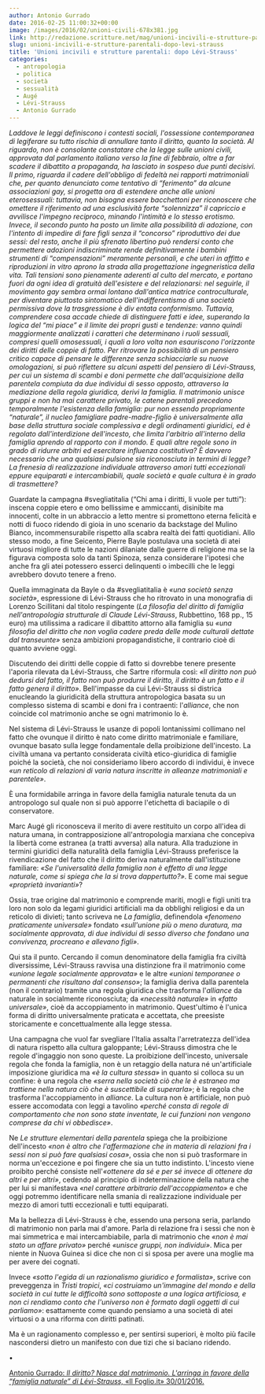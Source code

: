 ```yaml
---
author: Antonio Gurrado
date: 2016-02-25 11:00:32+00:00
image: /images/2016/02/unioni-civili-678x381.jpg
link: http://redazione.scritture.net/mag/unioni-incivili-e-strutture-parentali-dopo-levi-strauss/
slug: unioni-incivili-e-strutture-parentali-dopo-levi-strauss
title: 'Unioni incivili e strutture parentali: dopo Lévi-Strauss'
categories:
  - antropologia
  - politica
  - società
  - sessualità
  - Augé
  - Lévi-Strauss
  - Antonio Gurrado
---
```


*Laddove le leggi definiscono i contesti sociali, l'ossessione contemporanea di legiferare su tutto rischia di annullare tanto il diritto, quanto la società. Al riguardo, non è consolante constatare che la legge sulle unioni civili, approvata dal parlamento italiano verso la fine di febbraio, oltre a far scadere il dibattito a propaganda, ha lasciato in sospeso due punti decisivi. Il primo, riguarda il cadere dell'obbligo di fedeltà nei rapporti matrimoniali che, per quanto denunciato come tentativo di “ferimento” da alcune associazioni gay, si progetta ora di estendere anche alle unioni eterosessuali: tuttavia, non bisogna essere bacchettoni per riconoscere che omettere il riferimento ad una esclusività forte “solennizza” il capriccio e avvilisce l'impegno reciproco, minando l'intimità e lo stesso erotismo. Invece, il secondo punto ha posto un limite alla possibilità di adozione, con l'intento di impedire di fare figli senza il “concorso” riproduttivo dei due sessi: del resto, anche il più sfrenato libertino può rendersi conto che permettere adozioni indiscriminate rende definitivamente i bambini strumenti di “compensazioni” meramente personali, e che uteri in affitto e riproduzioni in vitro aprono la strada alla progettazione ingegneristica della vita. Tali tensioni sono pienamente aderenti al culto del mercato, e portano fuori da ogni idea di gratuità dell'esistere e del relazionarsi: nel seguirle, il movimento gay sembra ormai lontano dall'antica matrice controculturale, per diventare piuttosto sintomatico dell'indifferentismo di una società permissiva dove la trasgressione è div entata conformismo. Tuttavia, comprendere cosa accade chiede di distinguere fatti e idee, superando la logica del “mi piace” e il limite dei propri gusti e tendenze: vanno quindi maggiormente analizzati i caratteri che determinano i ruoli sessuali, compresi quelli omosessuali, i quali a loro volta non esauriscono l'orizzonte dei diritti delle coppie di fatto. Per ritrovare la possibilità di un pensiero critico capace di pensare le differenze senza schiacciarle su nuove omologazioni, si può riflettere su alcuni aspetti del pensiero di Lévi-Strauss, per cui un sistema di scambi e doni permette che dall'acquisizione della parentela compiuta da due individui di sesso opposto, attraverso la mediazione della regola giuridica, derivi la famiglia. Il matrimonio unisce gruppi e non ha mai carattere privato, le catene parentali precedono temporalmente l'esistenza della famiglia: pur non essendo propriamente “naturale”, il nucleo famigliare padre-madre-figlio è universalmente alla base della struttura sociale complessiva e degli ordinamenti giuridici, ed è regolato dall'interdizione dell'incesto, che limita l'arbitrio all'interno della famiglia aprendo al rapporto con il mondo. E quali altre regole sono in grado di ridurre arbitri ed esercitare influenza costitutiva? È davvero necessario che una qualsiasi pulsione sia riconosciuta in termini di legge? La frenesia di realizzazione individuale attraverso amori tutti eccezionali eppure equiparati e intercambiabili, quale società e quale cultura è in grado di trasmettere?*

Guardate la campagna #svegliatitalia (“Chi ama i diritti, li vuole per tutti”): inscena coppie etero e omo bellissime e ammiccanti, disinibite ma innocenti, colte in un abbraccio a letto mentre si promettono eterna felicità e notti di fuoco ridendo di gioia in uno scenario da backstage del Mulino Bianco, incommensurabile rispetto alla scabra realtà dei fatti quotidiani. Allo stesso modo, a fine Seicento, Pierre Bayle postulava una società di atei virtuosi migliore di tutte le nazioni dilaniate dalle guerre di religione ma se la figurava composta solo da tanti Spinoza, senza considerare l'ipotesi che anche fra gli atei potessero esserci delinquenti o imbecilli che le leggi avrebbero dovuto tenere a freno.

Quella immaginata da Bayle o da #svegliatitalia è *«una società senza società»*, espressione di Lévi-Strauss che ho ritrovato in una monografia di Lorenzo Scillitani dal titolo respingente (*La filosofia del diritto di famiglia nell'antropologia strutturale di Claude Lévi-Strauss*, Rubbettino, 168 pp., 15 euro) ma utilissima a radicare il dibattito attorno alla famiglia su *«una filosofia del diritto che non voglia cadere preda delle mode culturali dettate dal transeunte»* senza ambizioni propagandistiche, il contrario cioè di quanto avviene oggi.

Discutendo dei diritti delle coppie di fatto si dovrebbe tenere presente l'aporia rilevata da Lévi-Strauss, che Sartre riformula così: *«Il diritto non può dedursi dal fatto, il fatto non può produrre il diritto, il diritto è un fatto e il fatto genera il diritto»*. Bell'impasse da cui Lévi-Strauss si districa enucleando la giuridicità della struttura antropologica basata su un complesso sistema di scambi e doni fra i contraenti: l'*alliance*, che non coincide col matrimonio anche se ogni matrimonio lo è.

Nel sistema di Lévi-Strauss le usanze di popoli lontanissimi collimano nel fatto che ovunque il diritto è nato come diritto matrimoniale e familiare, ovunque basato sulla legge fondamentale della proibizione dell'incesto. La civiltà umana va pertanto considerata civiltà etico-giuridica di famiglie poiché la società, che noi consideriamo libero accordo di individui, è invece *«un reticolo di relazioni di varia natura inscritte in alleanze matrimoniali e parentele»*.

È una formidabile arringa in favore della famiglia naturale tenuta da un antropologo sul quale non si può apporre l'etichetta di baciapile o di conservatore.

Marc Augé gli riconosceva il merito di avere restituito un corpo all'idea di natura umana, in contrapposizione all'antropologia marxiana che concepiva la libertà come estranea (a tratti avversa) alla natura. Alla traduzione in termini giuridici della naturalità della famiglia Lévi-Strauss preferisce la rivendicazione del fatto che il diritto deriva naturalmente dall'istituzione familiare: *«Se l'universalità della famiglia non è effetto di una legge naturale, come si spiega che la si trova dappertutto?»*. E come mai segue *«proprietà invarianti»*?

Ossia, trae origine dal matrimonio e comprende mariti, mogli e figli uniti tra loro non solo da legami giuridici artificiali ma da obblighi religiosi e da un reticolo di divieti; tanto scriveva ne *La famiglia*, definendola *«fenomeno praticamente universale»* fondato *«sull'unione più o meno duratura, ma socialmente approvata, di due individui di sesso diverso che fondano una convivenza, procreano e allevano figli»*.

Qui sta il punto. Cercando il comun denominatore della famiglia fra civiltà diversissime, Lévi-Strauss ravvisa una distinzione fra il matrimonio come *«unione legale socialmente approvata»* e le altre *«unioni temporanee o permanenti che risultano dal consenso»*; la famiglia deriva dalla parentela (non il contrario) tramite una regola giuridica che trasforma l'*alliance* da naturale in socialmente riconosciuta; da *«necessità naturale»* in *«fatto universale»*, cioè da accoppiamento in matrimonio. Quest'ultimo è l'unica forma di diritto universalmente praticata e accettata, che preesiste storicamente e concettualmente alla legge stessa.

Una campagna che vuol far svegliare l'Italia assalta l'arretratezza dell'idea di natura rispetto alla cultura galoppante; Lévi-Strauss dimostra che le regole d'ingaggio non sono queste. La proibizione dell'incesto, universale regola che fonda la famiglia, non è un retaggio della natura né un'artificiale imposizione giuridica ma *«è la cultura stessa»* in quanto si colloca su un confine: è una regola che *«serra nella società ciò che le è estraneo ma trattiene nella natura ciò che è suscettibile di superarla»*; è la regola che trasforma l'accoppiamento in *alliance*. La cultura non è artificiale, non può essere accomodata con leggi a tavolino *«perché consta di regole di comportamento che non sono state inventate, le cui funzioni non vengono comprese da chi vi obbedisce»*.

Ne *Le strutture elementari della parentela* spiega che la proibizione dell'incesto *«non è altro che l'affermazione che in materia di relazioni fra i sessi non si può fare qualsiasi cosa»*, ossia che non si può trasformare in norma un'eccezione e poi fingere che sia un tutto indistinto. L'incesto viene proibito perché consiste nell'*«ottenere da sé e per sé invece di ottenere da altri e per altri»*, cedendo al principio di indeterminazione della natura che per lui si manifestava *«nel carattere arbitrario dell'accoppiamento»* e che oggi potremmo identificare nella smania di realizzazione individuale per mezzo di amori tutti eccezionali e tutti equiparati.

Ma la bellezza di Lévi-Strauss è che, essendo una persona seria, parlando di matrimonio non parla mai d'amore. Parla di relazione fra i sessi che non è mai simmetrica e mai intercambiabile, parla di matrimonio che *«non è mai stato un affare privato»* perché *«unisce gruppi, non individui»*. Mica per niente in Nuova Guinea si dice che non ci si sposa per avere una moglie ma per avere dei cognati.

Invece *«sotto l'egida di un razionalismo giuridico e formalista»*, scrive con preveggenza in *Tristi tropici*, *«ci costruiamo un'immagine del mondo e della società in cui tutte le difficoltà sono sottoposte a una logica artificiosa, e non ci rendiamo conto che l'universo non è formato dagli oggetti di cui parliamo»*: esattamente come quando pensiamo a una società di atei virtuosi o a una riforma con diritti patinati.

Ma è un ragionamento complesso e, per sentirsi superiori, è molto più facile nascondersi dietro un manifesto con due tizi che si baciano ridendo.

•

[Antonio Gurrado: *Il diritto? Nasce dal matrimonio. L'arringa in favore della “famiglia naturale” di Lévi-Strauss,* «Il Foglio.it» 30/01/2016.](http://www.ilfoglio.it/articoli/2016/01/30/il-diritto-nasce-dal-matrimonio-larringa-in-favore-della-famiglia-naturale-di-lvi-strauss___1-v-137648-rubriche_c128.htm)
